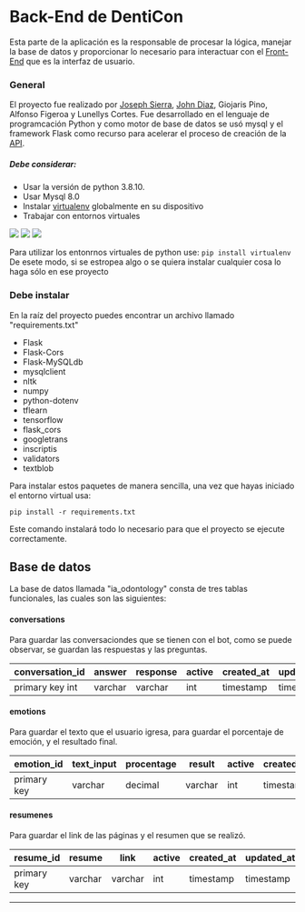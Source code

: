 # Back-End de DentiCon

Esta parte de la aplicación es la responsable de procesar la lógica, manejar la base de datos y proporcionar lo necesario para interactuar con el [Front-End](https://github.com/JoshSB-GIT/ia-odontology/tree/angular-appo) que es la interfaz de usuario.

### General

El proyecto fue realizado por [Joseph Sierra](https://github.com/JoshSB-GIT/), [John Diaz]([https://github.com/JhonD11]()), Giojaris Pino, Alfonso Figeroa y Lunellys Cortes.
Fue desarrollado en el lenguaje de programcación Python y como motor de base de datos se usó mysql y el framework Flask como recurso para acelerar el proceso de creación de la [API](https://en.wikipedia.org/wiki/API).

##### Debe considerar:

* Usar la versión de python 3.8.10.
* Usar Mysql 8.0
* Instalar [virtualenv](https://virtualenv.pypa.io/en/latest/installation.html) globalmente en su dispositivo
* Trabajar con entornos virtuales

![](https://cdn-icons-png.flaticon.com/128/5968/5968350.png) ![](https://cdn-icons-png.flaticon.com/128/919/919836.png) ![](https://cdn.iconscout.com/icon/free/png-256/flask-51-285137.png?f=webp&w=120)

Para utilizar los entonrnos virtuales de python use:
`pip install virtualenv`
De  esete modo, si se estropea algo o se quiera instalar cualquier cosa lo haga sólo en ese proyecto

### Debe instalar

En la raíz del proyecto puedes encontrar un archivo llamado "requirements.txt"

* Flask
* Flask-Cors
* Flask-MySQLdb
* mysqlclient
* nltk
* numpy
* python-dotenv
* tflearn
* tensorflow
* flask_cors
* googletrans
* inscriptis
* validators
* textblob

Para instalar estos paquetes de manera sencilla, una vez que hayas iniciado el entorno virtual usa:

`pip install -r requirements.txt`

Este comando instalará todo lo necesario para que el proyecto se ejecute correctamente.

## Base de datos

La base de datos llamada "ia_odontology" consta de tres tablas funcionales, las cuales son las siguientes:

#### conversations

Para guardar las conversaciondes que se tienen con el bot, como se puede observar, se guardan las respuestas y las preguntas.

| conversation_id | answer  | response | active | created_at | updated_at | user_id |
| --------------- | ------- | -------- | ------ | ---------- | ---------- | ------- |
| primary key int | varchar | varchar  | int    | timestamp  | timestamp  | int     |

#### emotions

Para guardar el texto que el usuario igresa, para guardar el porcentaje de emoción, y el resultado final.

| emotion_id  | text_input | procentage | result  | active | created_at | updated_at | user_id |
| ----------- | ---------- | ---------- | ------- | ------ | ---------- | ---------- | ------- |
| primary key | varchar    | decimal    | varchar | int    | timestamp  | timestamp  | int     |

#### resumenes

Para guardar el link de las páginas y el resumen que se realizó.

| resume_id   | resume  | link    | active | created_at | updated_at | user_id |
| ----------- | ------- | ------- | ------ | ---------- | ---------- | ------- |
| primary key | varchar | varchar | int    | timestamp  | timestamp  | int     |

---

